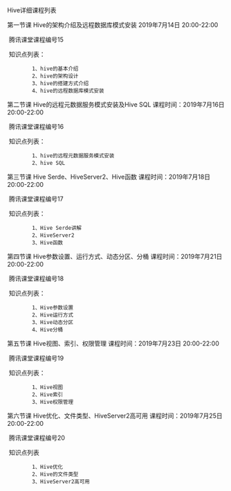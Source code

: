 Hive详细课程列表

第一节课		Hive的架构介绍及远程数据库模式安装  			2019年7月14日 20:00-22:00

​		腾讯课堂课程编号15

​		知识点列表：

            1、hive的基本介绍
            2、hive的架构设计
            3、hive的搭建方式介绍
            4、hive的远程数据库模式安装

第二节课		Hive的远程元数据服务模式安装及Hive SQL			课程时间：2019年7月16日 20:00-22:00

​		腾讯课堂课程编号16

​		知识点列表：

            1、hive的远程元数据服务模式安装
            2、hive SQL

第三节课		Hive Serde、HiveServer2、Hive函数		课程时间：2019年7月18日 20:00-22:00

​		腾讯课堂课程编号17

​		知识点列表：

   			1、Hive Serde讲解
   			2、HiveServer2
   			3、Hive函数

第四节课		Hive参数设置、运行方式、动态分区、分桶		课程时间：2019年7月21日 20:00-22:00

​		腾讯课堂课程编号18

​		知识点列表：

   			1、Hive参数设置
   			2、Hive运行方式
   			3、Hive动态分区
   			4、Hive分桶

第五节课		Hive视图、索引、权限管理		课程时间：2019年7月23日 20:00-22:00

​		腾讯课堂课程编号19

​		知识点列表：

   			1、Hive视图
   			2、Hive索引
   			3、Hive权限管理

第六节课		Hive优化、文件类型、HiveServer2高可用		课程时间：2019年7月25日 20:00-22:00

​		腾讯课堂课程编号20

​		知识点列表

   			1、Hive优化
   			2、Hive的文件类型
   			3、HiveServer2高可用
